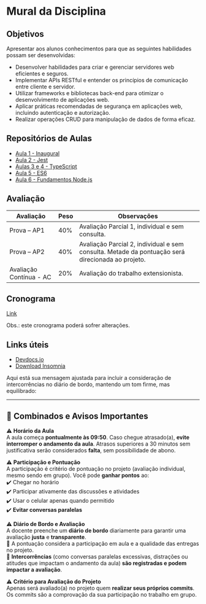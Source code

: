 # Mural da Disciplina

## Objetivos

Apresentar aos alunos conhecimentos para que as seguintes habilidades possam ser desenvolvidas:


- Desenvolver habilidades para criar e gerenciar servidores web eficientes e seguros.
- Implementar APIs RESTful e entender os princípios de comunicação entre cliente e servidor.
- Utilizar frameworks e bibliotecas back-end para otimizar o desenvolvimento de aplicações web.
- Aplicar práticas recomendadas de segurança em aplicações web, incluindo autenticação e autorização.
- Realizar operações CRUD para manipulação de dados de forma eficaz.

## Repositórios de Aulas

- [Aula 1 - Inaugural](https://github.com/ibmec-bh-pcd-1/pcd2-aula1-inaugural)
- [Aula 2 - Jest](https://github.com/ibmec-bh-3-periodo/pcd2-aula2-jest)
- [Aulas 3 e 4 - TypeScript](https://github.com/ibmec-bh-3-periodo/pcd2-aula3-aula4-introducao-typescript)
- [Aula 5 - ES6](https://github.com/ibmec-bh-3-periodo/pcd2-aula5-es6-js)
- [Aula 6 - Fundamentos Node.js](https://github.com/ibmec-bh-3-periodo/pcd2-aula6-node-fundamentos)


## Avaliação

| Avaliação             | Peso | Observações                                                           |
|-----------------------|------|-----------------------------------------------------------------------|
| Prova – AP1           | 40%  | Avaliação Parcial 1, individual e sem consulta.                       |
| Prova – AP2           | 40%  | Avaliação Parcial 2, individual e sem consulta. Metade da pontuação será direcionada ao projeto. |
| Avaliação Contínua - AC | 20%  | Avaliação do trabalho extensionista.                                  |

## Cronograma

[Link](https://docs.google.com/spreadsheets/d/1mORGaIHI-ap8VJgfxQAoPhXQkQccYxLNiKFaIlF5nFw/edit?usp=sharing)

Obs.: este cronograma poderá sofrer alterações.

## Links úteis

- [Devdocs.io](https://devdocs.io)
- [Download Insomnia](https://insomnia.rest)

Aqui está sua mensagem ajustada para incluir a consideração de intercorrências no diário de bordo, mantendo um tom firme, mas equilibrado:  

---

## **📌 Combinados e Avisos Importantes**  

⚠️ **Horário da Aula**  
A aula começa **pontualmente às 09:50**. Caso chegue atrasado(a), **evite interromper o andamento da aula**. Atrasos superiores a 30 minutos sem justificativa serão considerados **falta**, sem possibilidade de abono.  

⚠️ **Participação e Pontuação**  
A participação é critério de pontuação no projeto (avaliação individual, mesmo sendo em grupo). Você pode **ganhar pontos** ao:  
✔️ Chegar no horário  
✔️ Participar ativamente das discussões e atividades  
✔️ Usar o celular apenas quando permitido  
✔️ **Evitar conversas paralelas**  

⚠️ **Diário de Bordo e Avaliação**  
A docente preenche um **diário de bordo** diariamente para garantir uma avaliação **justa** e **transparente**.  
📌 A pontuação considera a participação em aula e a qualidade das entregas no projeto.  
📌 **Intercorrências** (como conversas paralelas excessivas, distrações ou atitudes que impactam o andamento da aula) **são registradas e podem impactar a avaliação**.  

⚠️ **Critério para Avaliação do Projeto**  
Apenas será avaliado(a) no projeto quem **realizar seus próprios commits**. Os commits são a comprovação da sua participação no trabalho em grupo.  
